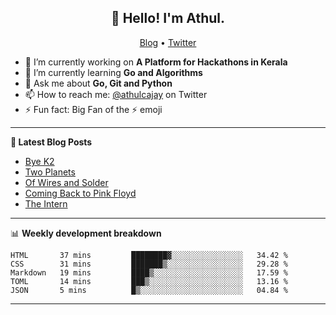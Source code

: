<h2 align="center">👋 Hello! I'm Athul.</h2>
<p align="center">
  <a href="https://blog.athulcyriac.in">Blog</a> •
  <a href="https://twitter.com/athulcajay">Twitter</a>
</p>


- 🔭 I’m currently working on **A Platform for Hackathons in Kerala**
- 🌱 I’m currently learning **Go and Algorithms**
- 💬 Ask me about **Go, Git and Python**
- 📫 How to reach me: [@athulcajay](https://twitter.com/athulcajay) on Twitter
- ⚡ Fun fact: Big Fan of the :zap: emoji

-------

**📝 Latest Blog Posts**

<!-- BLOG-POST-LIST:START -->
- [Bye K2](https://blog.athulcyriac.in/blog/bye-k2/)
- [Two Planets](https://blog.athulcyriac.in/blog/two-planets/)
- [Of Wires and Solder](https://blog.athulcyriac.in/blog/macropad/)
- [Coming Back to Pink Floyd](https://blog.athulcyriac.in/blog/pink-floyd/)
- [The Intern](https://blog.athulcyriac.in/blog/frappe-internship/)
<!-- BLOG-POST-LIST:END -->

-------

📊 **Weekly development breakdown**
<!--START_SECTION:waka-->
```text
HTML       37 mins         ████████▓░░░░░░░░░░░░░░░░   34.42 % 
CSS        31 mins         ███████▒░░░░░░░░░░░░░░░░░   29.28 % 
Markdown   19 mins         ████▒░░░░░░░░░░░░░░░░░░░░   17.59 % 
TOML       14 mins         ███▒░░░░░░░░░░░░░░░░░░░░░   13.16 % 
JSON       5 mins          █▒░░░░░░░░░░░░░░░░░░░░░░░   04.84 % 
```
<!--END_SECTION:waka-->

-------
